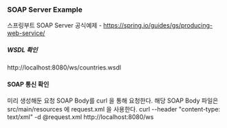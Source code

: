 ### SOAP Server Example

스프링부트 SOAP Server 공식예제 -
https://spring.io/guides/gs/producing-web-service/

##### WSDL 확인
http://localhost:8080/ws/countries.wsdl

#### SOAP 통신 확인

미리 생성해둔 요청 SOAP Body를 curl 을 통해 요청한다.
해당 SOAP Body 파일은 src/main/resources 에 request.xml 을 사용한다.
curl --header "content-type: text/xml" -d @request.xml http://localhost:8080/ws
